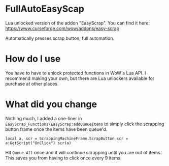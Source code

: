 # FullAutoEasyScap
Lua unlocked version of the addon "EasyScrap". You can find it here: https://www.curseforge.com/wow/addons/easy-scrap

Automatically presses scrap button, full automation.

# How do I use

You have to have to unlock protected functions in WoW's Lua API. I recommend making your own, but there are Lua unlockers available for purchase at other places.

# What did you change

Nothing much, I added a one-liner in `EasyScrap_Functions\EasyScrap:addQueueItems` to simply click the scrapping button frame once the items have been queue'd. 

```
local a, scr = ScrappingMachineFrame.ScrapButton scr = a:GetScript("OnClick") scr(a)
```

Hit `Queue All` once and it will continue scrapping until you are out of items. This saves you from having to click once every 9 items.
